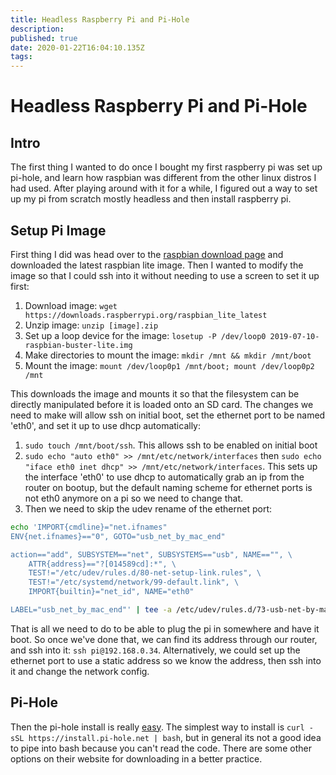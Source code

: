 ```yaml
---
title: Headless Raspberry Pi and Pi-Hole
description: 
published: true
date: 2020-01-22T16:04:10.135Z
tags: 
---
```


# Headless Raspberry Pi and Pi-Hole
## Intro
The first thing I wanted to do once I bought my first raspberry pi was set up pi-hole, and learn how raspbian was different from the other linux distros I had used. After playing around with it for a while, I figured out a way to set up my pi from scratch mostly headless and then install raspberry pi.

## Setup Pi Image
First thing I did was head over to the [raspbian download page](https://www.raspberrypi.org/downloads/raspbian/) and downloaded the latest raspbian lite image. Then I wanted to modify the image so that I could ssh into it without needing to use a screen to set it up first:

1. Download image: `wget https://downloads.raspberrypi.org/raspbian_lite_latest`
2. Unzip image: `unzip [image].zip`
2. Set up a loop device for the image: `losetup -P /dev/loop0 2019-07-10-raspbian-buster-lite.img`
3. Make directories to mount the image: `mkdir /mnt && mkdir /mnt/boot`
4. Mount the image: `mount /dev/loop0p1 /mnt/boot; mount /dev/loop0p2 /mnt`

This downloads the image and mounts it so that the filesystem can be directly manipulated before it is loaded onto an SD card.  The changes we need to make will allow ssh on initial boot, set the ethernet port to be named 'eth0', and set it up to use dhcp automatically:



1. `sudo touch /mnt/boot/ssh`. This allows ssh to be enabled on initial boot
2. `sudo echo "auto eth0" >> /mnt/etc/network/interfaces` then `sudo echo "iface eth0 inet dhcp" >> /mnt/etc/network/interfaces`. This sets up the interface 'eth0' to use dhcp to automatically grab an ip from the router on bootup, but the default naming scheme for ethernet ports is not eth0 anymore on a pi so we need to change that.
3. Then we need to skip the udev rename of the ethernet port:

```BASH
echo 'IMPORT{cmdline}="net.ifnames"
ENV{net.ifnames}=="0", GOTO="usb_net_by_mac_end"

action=="add", SUBSYSTEM=="net", SUBSYSTEMS=="usb", NAME=="", \
    ATTR{address}=="?[014589cd]:*", \
    TEST!="/etc/udev/rules.d/80-net-setup-link.rules", \
    TEST!="/etc/systemd/network/99-default.link", \
    IMPORT{builtin}="net_id", NAME="eth0"

LABEL="usb_net_by_mac_end"' | tee -a /etc/udev/rules.d/73-usb-net-by-mac.rules
```
That is all we need to do to be able to plug the pi in somewhere and have it boot. So once we've done that, we can find its address through our router, and ssh into it: `ssh pi@192.168.0.34`.  Alternatively, we could set up the ethernet port to use a static address so we know the address, then ssh into it and change the network config.

## Pi-Hole
Then the pi-hole install is really [easy](https://pi-hole.net/). The simplest way to install is `curl -sSL https://install.pi-hole.net | bash`, but in general its not a good idea to pipe into bash because you can't read the code. There are some other options on their website for downloading in a better practice.



